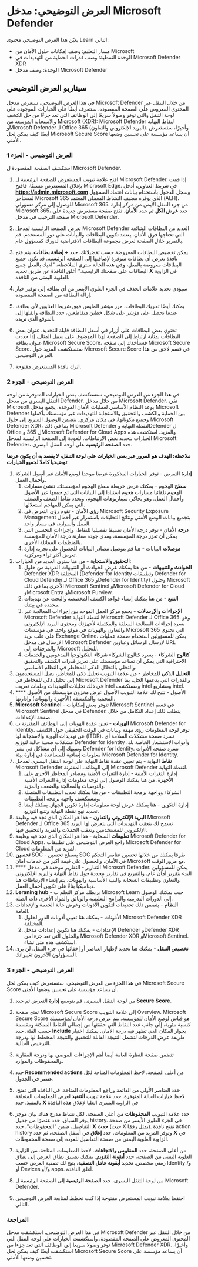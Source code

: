 <!---
---
العرض التوضيحي: العنوان: الوحدة النمطية "مدخل Microsoft Defender": "مسار التعلم: وصف قدرات حلول أمان Microsoft؛ الوحدة 4: وصف قدرات الحماية من التهديدات في Microsoft Defender XDR؛ الوحدة 7: وصف مدخل Microsoft Defender
---
--->

# العرض التوضيحي: مدخل Microsoft Defender

يعيّن هذا العرض التوضيحي محتوى Learn التالي:

- مسار التعليم: وصف إمكانات حلول الأمان من Microsoft
- الوحدة النمطية: وصف قدرات الحماية من التهديدات في Microsoft Defender XDR
- الوحدة: وصف مدخل Microsoft Defender

## سيناريو العرض التوضيحي

في هذا العرض التوضيحي، ستعرض مدخل Microsoft Defender من خلال التنقل عبر المحتوى المعروض على الصفحة المقصودة. ستتعرف أيضًا على الخيارات الموجودة على لوحة التنقل والتي توفر وصولاً سريعًا إلى الوظائف التي تعد جزءًا من حل الكشف والاستجابة الموسعة من Microsoft (XDR): ‏Microsoft Defender لنقاط النهاية وMicrosoft Defender لـ Office 365 (البريد الإلكتروني والتعاون).  وأخيرًا، ستستعرض أيضًا كيف يمكن لحل Microsoft Secure Score أن يساعد مؤسسة على تحسين وضعها الأمني.

### العرض التوضيحي - الجزء 1

استكشف الصفحة المقصودة ل Microsoft Defender.

1. افتح علامة تبويب المستعرض للصفحة الرئيسية ل Microsoft Defender.  إذا قمت بإغلاق المستعرض مسبقًا، فافتح Microsoft Edge. في شريط العناوين، أدخل **https://admin.microsoft.com** وسجل الدخول باستخدام بيانات اعتماد المسؤول لمستأجر Microsoft 365 الذي يوفره مضيف النشاط المعملي المعتمد (ALH)، للوصول إلى مركز مسؤولي Microsoft 365. من جزء التنقل الأيمن من مركز إدارة Microsoft 365، حدد **عرض الكل** ثم حدد **الأمان**.  تفتح صفحة مستعرض جديدة على صفحة الترحيب في مدخل Microsoft Defender.  

1. تعرض الصفحة الرئيسية لمدخل Microsoft Defender العديد من البطاقات الشائعة التي تحتاجها فرق الأمان. يعتمد تكوين البطاقات والبيانات على دور المستخدم. قم بالتمرير خلال الصفحة لعرض مجموعة البطاقات الافتراضية لدورك كمسؤول عام.

1. يمكن تخصيص البطاقات المعروضة حسب تفضيلاتك.  حدد **+ إضافة بطاقات**. يتم فتح نافذة تعرض أي بطاقات متوفرة لإضافتها إلى الصفحة الرئيسية.  قد تكون جميع البطاقات معروضة بالفعل، وفي هذه الحالة سترى الملاحظة، "لديك بالفعل جميع البطاقات على صفحتك الرئيسية." أغلق النافذة عن طريق تحديد **X** في الزاوية العلوية اليمنى من النافذة.

1. سيؤدي تحديد علامات الحذف في الجزء العلوي الأيسر من أي بطاقة إلى توفير خيار إزالة البطاقة من الصفحة المقصودة.  

1. يمكنك أيضًا تحريك البطاقات. مرر مؤشر الماوس فوق شريط العناوين لأي بطاقة، عندما تحصل على مؤشر على شكل خطين متقاطعين، حدد البطاقة وانقلها إلى الموقع الذي تريده.  

1. تحتوي بعض البطاقات على أزرار في أسفل البطاقة قابلة للتحديد. عنوان بعض البطاقات بمثابة ارتباط إلى الصفحة لهذا الموضوع.  على سبيل المثال، إذا حددت عنوان بطاقة Microsoft Secure Score، فستأخذك إلى صفحة Microsoft Secure Score.  ستستكشف المزيد حول Microsoft Secure Score في قسم لاحق من هذا العرض التوضيحي.

1. اترك نافذة المستعرض مفتوحة.

### العرض التوضيحي - الجزء 2

في هذا الجزء من العرض التوضيحي، ستستكشف بعض الخيارات المتوفرة من لوحة التنقل اليسرى من مدخل Defender.  من خلال مدخل Microsoft Defender، تفي Microsoft بوعد النظام الأساسي لعمليات الأمان الموحدة. يجمع مدخل Microsoft Defender بين الحماية والكشف والتحقيق والاستجابة للتهديدات عبر مؤسستك بأكملها وجميع مكوناتها، في مكان مركزي. يتضمن الوصول السريع إلى حلول Microsoft Defender XDR، بما في ذلك Microsoft Defender لنقطة النهاية وDefender ل Office ل 365 وMicrosoft Defender for Cloud Apps والمزيد.  استكشف هذه الخيارات بتحديد بعض الارتباطات.   للعودة إلى الصفحة الرئيسية لمدخل Microsoft Defender، حدد **الصفحة الرئيسية** على لوحة التنقل اليسرى.

**ملاحظة: الهدف هو المرور عبر بعض الخيارات على لوحة التنقل، لا يقصد به أن يكون عرضا توضيحيا كاملا لجميع الخيارات**.

1. **إدارة** التعرض - توفر الخيارات المذكورة عرضا موحدا لوضع الأمان عبر أصول الشركة وأحمال العمل.
    1. **سطح** الهجوم - يمكنك عرض خريطة سطح الهجوم لمؤسستك. تنشئ مسارات الهجوم تلقائيا مسارات هجوم استنادا إلى البيانات التي تم جمعها عبر الأصول وأحمال العمل. وهو يحاكي سيناريوهات الهجوم، ويحدد نقاط الضعف والضعف التي يمكن للمهاجم استغلالها.
    1. **رؤى** الأمان - تقوم رؤى التعرض في Microsoft Security Exposure Management بتجميع بيانات الوضع الأمني ونتائج التحليلات باستمرار عبر أحمال العمل والموارد، في مسار واحد.
    1. **درجة** الأمان - توفر درجة الأمان تصنيفا تفصيليا للنقاط، وإجراءات التحسين التي يمكن أن تعزز درجة المؤسسة، ومدى جودة مقارنة درجة الأمان للمؤسسة بالمنظمات المماثلة الأخرى.
    1. **موصلات** البيانات - هنا قم بتوصيل مصادر البيانات للحصول على تجربة إدارة تعرض أكثر ثراء ومركزية.
1. **التحقيق والاستجابة** - من هنا سترى العديد من الخيارات:
    1. **الحوادث والتنبيهات** - من هنا يمكنك عرض الحوادث أو التنبيهات الفردية من حلول Defender XDR المختلفة (Defender for Identity وتطبيقات Defender for Cloud Defender لـ Office 365 وDefender for Identity) وحلول Microsoft الأخرى بما في ذلك Microsoft Sentinel وMicrosoft Defender for Cloud وMicrosoft Entra وMicrosoft Purview.
    1. **التتبع** - من هنا يمكنك إنشاء قواعد الكشف المخصصة والبحث عن تهديدات محددة في بيئتك.
    1. **الإجراءات والإرسالات** - يجمع مركز العمل الموحد بين إجراءات المعالجة عبر Microsoft Defender لنقطة النهاية Microsoft Defender لـ Office 365. وهو يسرد إجراءات المعالجة المعلقة والمكتملة لأجهزتك ومحتوى البريد الإلكتروني والتعاون والهويات في موقع واحد. في مؤسسات Microsoft 365 التي تحتوي على علب بريد Exchange Online، يمكن للمسؤولين استخدام صفحة عمليات الإرسال في مدخل Microsoft Defender لإرسال الرسائل وعناوين URL والمرفقات إلى Microsoft للتحليل.
    1. **كتالوج** الشركاء - يسرد كتالوج الشركاء شركاء التكنولوجيا المدعومين والخدمات الاحترافية التي يمكن أن تساعد مؤسستك على تعزيز قدرات الكشف والتحقيق والتحلي بالتحلال الذكي للمخاطر في النظام الأساسي.
1. **التحليل الذكي** للمخاطر - من علامة التبويب تحليل ذكي للمخاطر، يصل المستخدمون إلى تحليل ذكي للمخاطر في Microsoft Defender والقدرات التي يدعمها الحل، بما في ذلك تحليلات التهديدات وملفات تعريف intel ومستكشف intel ومشاريع intel.
1. **** الأصول - تتيح لك علامة التبويب الأصول عرض مخزون مؤسستك من الأصول المحمية والمكتشفة (الأجهزة والهويات) وإدارتها.
1. **Microsoft Sentinel** - تتوفر بعض إمكانيات Microsoft Sentinel في قسم Microsoft Sentinel في مدخل Defender.  يتطلب ذلك إعداد التكامل من خلال صفحة الإعدادات.
1. **الهويات** - تعين عقدة الهويات إلى الوظائف المقترنة ب Microsoft Defender for Identity. توفر لوحة المعلومات رؤى مهمة وبيانات في الوقت الحقيقي حول الكشف عن تهديدات الهوية والاستجابة لها (ITDR). تسرد صفحة مشكلات السلامة أي مشكلات صحية حالية لتوزيع Defender for Identity وأدوات الاستشعار الخاصة بك، وتنبيهك إلى أي مشاكل في نشر Defender for Identity. تسرد صفحة الأدوات معلومات إضافية للمساعدة في إدارة بيئة Microsoft Defender for Identity.
1. **نقاط** النهاية - يتم تعيين عقدة نقاط النهاية على لوحة التنقل اليسرى لمدخل Microsoft Defender إلى الوظائف المقترنة Microsoft Defender لنقطة النهاية.
    1. إدارة الثغرات الأمنية - إدارة الثغرات الأمنية ومصادر المخاطر الأخرى على الأجهزة. من هنا يمكنك الوصول إلى لوحة معلومات إدارة الثغرات الأمنية والتوصيات والمعالجة والضعف والمزيد.
    1. الشركاء وواجهة برمجة التطبيقات - من هنا يمكنك تحديد التطبيقات المتصلة ومستكشف واجهة برمجة التطبيقات.
    1. إدارة التكوين - هنا يمكنك عرض لوحة معلومات إدارة تكوين الجهاز.  يمكنك أيضا تحديد نهج نقطة النهاية وتتبع التوزيع.
1. **البريد الإلكتروني والتعاون** - هذا هو المكان الذي تجد فيه وظيفة Microsoft Defender لـ Office 365 تسمح لك بتعقب التهديدات التي يتعرض لها البريد الإلكتروني للمستخدمين وتعقب الحملات والمزيد والتحقيق فيها.
1. **تطبيقات** السحابة - هذا هو المكان الذي تجد فيه وظيفة Microsoft Defender for Cloud Apps. راجع العرض التوضيحي على تطبيقات Microsoft Defender for Cloud لمزيد من المعلومات.
1. **تحسين** SOC - يسطح تحسين SOC طرقا يمكنك من خلالها تحسين عناصر التحكم في الأمان، والحصول على قيمة أكبر من خدمات أمان Microsoft مع مرور الوقت.
1. **** التقارير - التقارير موحدة في مدخل Microsoft Defender. يمكن للمسؤولين البدء بتقرير أمان عام، والتفريع في تقارير محددة حول نقاط النهاية والبريد الإلكتروني والتعاون وتطبيقات السحابة والبنية الأساسية والهويات. يتم إنشاء الارتباطات هنا ديناميكياً بناءً على تكوين أحمال العمل.
1. **Leraning hub** - يربطك مركز التعلم ب Microsoft Learn حيث يمكنك الوصول إلى الدورات التدريبية والبرامج التعليمية والوثائق والمواد الأخرى ذات الصلة.
1. **النظام** - يتضمن ذلك تحديدات لتكوين الأذونات وعرض حالة الخدمة والإعدادات العامة.
    1. الأذونات - يمكنك هنا تعيين أذونات الدور لحلول Microsoft Defender XDR المختلفة.
    1. الإعدادات - يمكنك هنا تكوين إعدادات مدخل Defender وDefender XDR والحلول التي تعد جزءا من Microsoft Defender XDR وMicrosoft Sentinel.  استكشف هذه متى تشاء.
1. **تخصيص التنقل** - يمكنك هنا تحديد لإظهار العناصر أو إخفائها في جزء التنقل. لن يرى المسؤولون الآخرون تغييراتك.

### العرض التوضيحي - الجزء 3

في هذا الجزء من العرض التوضيحي، ستستعرض كيف يمكن لحل Microsoft Secure Score أن يساعد مؤسسة على تحسين وضعها الأمني.

1. من لوحة التنقل اليسرى، قم بتوسيع **إدارة** التعرض ثم حدد **Secure Score**.

1. تفتح صفحة Microsoft Secure Score إلى علامة التبويب Overview. ‏Microsoft Secure Score هو قياس لوضع الأمان للمؤسسة. يتم عرض درجة الأمان لمؤسستك كنسبة مئوية، إلى جانب عدد النقاط التي حققتها من إجمالي النقاط الممكنة ومقسمة حسب الفئة. حدد **Include** بجوار المكان الذي تظهر فيه درجة الأمان. يمكنك اختيار طريقة عرض الدرجات لتشمل النتيجة القابلة للتحقيق والنتيجة المخطط لها ودرجة الترخيص الحالية.

1. تتضمن صفحة النظرة العامة أيضا أهم الإجراءات الموصى بها ودرجة المقارنة والمحفوظات والموارد.

1. حدد **Recommended actions** من أعلى الصفحة.  لاحظ المعلومات المتاحة لكل عنصر في الجدول.  

1. حدد العناصر الأولى من القائمة وراجع المعلومات المتاحة. في النافذة التي تفتح، لاحظ خيارات الحالة المتوفرة. حدد علامة تبويب **التنفيذ** لعرض المعلومات المتعلقة بالتنفيذ. حدد **X** في الزاوية اليسرى العليا لإغلاق هذه النافذة

1. حدد علامة التبويب **المحفوظات** من أعلى الصفحة.  لكل نشاط مدرج هناك بيان موجز يوفر السياق.  حدد عنصرًا من جدول history.  في الجزء العلوي الأيسر من صفحة التفاصيل، ضمن "المحفوظات"، حدد **X حدث** (حيث X يمثل رقمًا).  تفتح نافذة action history وتوفر المزيد من المعلومات.  حدد **إغلاق** في أسفل الصفحة، ثم حدد **X** في الزاوية العلوية اليمنى من صفحة التفاصيل للعودة إلى صفحة المحفوظات.

1. من أعلى الصفحة، حدد **المقاييس والاتجاهات**.  لاحظ المعلومات المتاحة.  من الزاوية العلوية اليمنى من الصفحة، حدد **أيقونة التقويم**.  يمكنك تضييق نطاق العرض إلى نطاق زمني مخصص.  تحديد **أيقونة عامل التصفية**، يتيح لك تصفية العرض حسب Identity و/أو Devices و/أو apps.  أغلق النافذة.

1. من لوحة التنقل اليسرى، حدد **الصفحة الرئيسية** إلى الصفحة الرئيسية ل Microsoft Defender.

1. احتفظ بعلامة تبويب المستعرض مفتوحة إذا كنت تخطط لمتابعة العرض التوضيحي التالي.

### المراجعة

في هذا العرض التوضيحي، استكشفت مدخل Microsoft Defender من خلال التنقل عبر المحتوى المعروض على الصفحة المقصودة، واستكشفت الخيارات على لوحة التنقل التي توفر وصولا سريعا إلى الوظائف التي تعد جزءا من Microsoft Defender XDR.  وأخيرًا، استكشفت أيضًا كيف يمكن لحل Microsoft Secure Score أن يساعد مؤسسة على تحسين وضعها الأمني.
